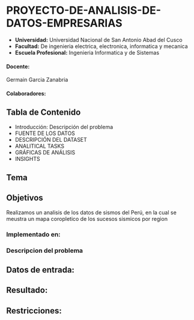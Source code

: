 # PROYECTO-DE-ANALISIS-DE-DATOS-EMPRESARIAS
- **Universidad:** Universidad Nacional de San Antonio Abad del Cusco
- **Facultad:** De ingenieria electrica, electronica, informatica y mecanica
- **Escuela Profesional:** Ingenieria Informatica y de Sistemas
#### Docente:
Germain Garcia Zanabria
#### Colaboradores:
## Tabla de Contenido
- Introducción: Descripción del problema
- FUENTE DE LOS DATOS
- DESCRIPCIÓN DEL DATASET
- ANALITICAL TASKS
- GRÁFICAS DE ANÁLISIS
- INSIGHTS
## Tema
## Objetivos
Realizamos un analisis de los datos de sismos del Perú, en la cual se meustra un mapa coropletico de los sucesos sismicos por region
### Implementado en:
### Descripcion del problema

## Datos de entrada:

## Resultado:

## Restricciones:

